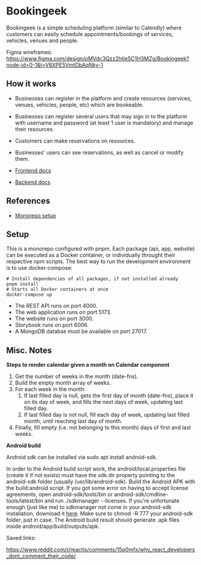 # Bookingeek

Bookingeek is a simple scheduling platform (similar to Calendly) where customers can easily schedule appointments/bookings of services, vehicles, venues and people.

Figma wireframes: https://www.figma.com/design/pMVdc3Qzz2htje5C1H3MZg/Bookingeek?node-id=0-1&t=V8XPE5VmtDbAqNky-1

## How it works

- Businesses can register in the platform and create resources (services, venues, vehicles, people, etc) which are bookeable.
- Businesses can register several users that may sign in to the platform with username and password (at least 1 user is mandatory) and manage their resources.
- Customers can make reservations on resources.
- Businesses' users can see reservations, as well as cancel or modify them.

- [Frontend docs](/apps/bookingeek-app/README.md)
- [Backend docs](/apps/bookingeek-api/README.md)

## References

- [Monorepo setup](https://fazalerabbi.medium.com/monorepo-using-pnpm-workspaces-cb23ed332127)

## Setup

This is a monorepo configured with pnpm. Each package (api, app, website) can be executed as a Docker container, or individually throught their respective npm scripts. The best way to run the development environment is to use docker-compose:

```
# Install dependencies of all packages, if not installed already
pnpm install
# Starts all Docker containers at once
docker-compose up
```

- The REST API runs on port 4000.
- The web application runs on port 5173.
- The website runs on port 3000.
- Storybook runs on port 6006.
- A MongoDB databse must be available on port 27017.

## Misc. Notes

**Steps to render calendar given a month on Calendar component**

1. Get the number of weeks in the month (date-fns).
2. Build the empty month array of weeks.
3. For each week in the month:
   1. If last filled day is null, gets the first day of month (date-fns), place it on its day of week, and fills the next days of week, updating last filled day.
   2. If last filled day is not null, fill each day of week, updating last filled month, until reaching last day of month.
4. FInally, fill empty (i.e. not belonging to this month) days of first and last weeks.

**Android build**

Android sdk can be installed via sudo apt install android-sdk.

In order to the Android build script work, the android/local.properties file (create it if not exists) must have the sdk.dir property pointing to the android-sdk folder (usually /usr/lib/android-sdk). Build the Android APK with the build:android script. If you got some error on having to accept license agreements, open android-sdk/tools/bin or android-sdk/cmdline-tools/latest/bin and run ./sdkmanager --licenses. If you're unfortunate enough (just like me) to sdkmanager not come in your android-sdk installation, download it [here](https://developer.android.com/tools/sdkmanager). Make sure to chmod -R 777 your android-sdk folder, just in case. The Android build result should generate .apk files inside android/app/build/outputs/apk.

Saved links:

https://www.reddit.com/r/reactjs/comments/15p0mfx/why_react_developers_dont_comment_their_code/
